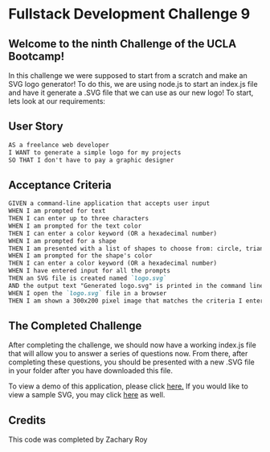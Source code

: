 # Fullstack Development Challenge 9

## Welcome to the ninth Challenge of the UCLA Bootcamp!

In this challenge we were supposed to start from a scratch and make an SVG logo generator! To do this, we are using node.js to start an index.js file and have it generate a .SVG file that we can use as our new logo! To start, lets look at our requirements:

## User Story

```md
AS a freelance web developer
I WANT to generate a simple logo for my projects
SO THAT I don't have to pay a graphic designer
```

## Acceptance Criteria

```md
GIVEN a command-line application that accepts user input
WHEN I am prompted for text
THEN I can enter up to three characters
WHEN I am prompted for the text color
THEN I can enter a color keyword (OR a hexadecimal number)
WHEN I am prompted for a shape
THEN I am presented with a list of shapes to choose from: circle, triangle, and square
WHEN I am prompted for the shape's color
THEN I can enter a color keyword (OR a hexadecimal number)
WHEN I have entered input for all the prompts
THEN an SVG file is created named `logo.svg`
AND the output text "Generated logo.svg" is printed in the command line
WHEN I open the `logo.svg` file in a browser
THEN I am shown a 300x200 pixel image that matches the criteria I entered
```

## The Completed Challenge

After completing the challenge, we should now have a working index.js file that will allow you to answer a series of questions now. From there, after completing these questions, you should be presented with a new .SVG file in your folder after you have downloaded this file.

To view a demo of this application, please click [here.](https://drive.google.com/file/d/10HVT6rJ-OYl9dtL9rxSMAW0NvuIWFe2e/view?usp=sharing) If you would like to view a sample SVG, you may click [here](https://drive.google.com/file/d/18PRtZMQcuqcXPftJhyPF8oAJ3JuqxzL2/view?usp=sharing) as well.

## Credits
This code was completed by Zachary Roy